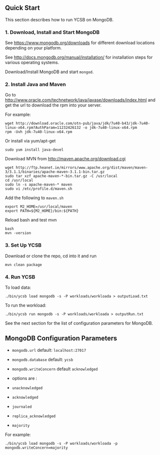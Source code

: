 ## Quick Start

This section describes how to run YCSB on MongoDB. 

### 1. Download, Install and Start MongoDB

See https://www.mongodb.org/downloads for different download locations depending on your platform.

See http://docs.mongodb.org/manual/installation/ for installation steps for various operating systems.

Download/Install MongoDB and start `mongod`.   

### 2. Install Java and Maven

Go to http://www.oracle.com/technetwork/java/javase/downloads/index.html and get the url to download the rpm into your server. 

For example:

    wget http://download.oracle.com/otn-pub/java/jdk/7u40-b43/jdk-7u40-linux-x64.rpm?AuthParam=11232426132 -o jdk-7u40-linux-x64.rpm
    rpm -Uvh jdk-7u40-linux-x64.rpm
    
Or install via yum/apt-get

    sudo yum install java-devel

Download MVN from http://maven.apache.org/download.cgi

    wget http://ftp.heanet.ie/mirrors/www.apache.org/dist/maven/maven-3/3.1.1/binaries/apache-maven-3.1.1-bin.tar.gz
    sudo tar xzf apache-maven-*-bin.tar.gz -C /usr/local
    cd /usr/local
    sudo ln -s apache-maven-* maven
    sudo vi /etc/profile.d/maven.sh

Add the following to `maven.sh`

    export M2_HOME=/usr/local/maven
    export PATH=${M2_HOME}/bin:${PATH}

Reload bash and test mvn

    bash
    mvn -version

### 3. Set Up YCSB

Download or clone the repo, cd into it and run

    mvn clean package

### 4. Run YCSB
    
To load data:

    ./bin/ycsb load mongodb -s -P workloads/workloada > outputLoad.txt

To run the workload:

    ./bin/ycsb run mongodb -s -P workloads/workloada > outputRun.txt

See the next section for the list of configuration parameters for MongoDB.

## MongoDB Configuration Parameters

- `mongodb.url` default: `localhost:27017`

- `mongodb.database` default: `ycsb`

- `mongodb.writeConcern` default `acknowledged`

 - options are :
  - `unacknowledged`
  - `acknowledged`
  - `journaled`
  - `replica_acknowledged`
  - `majority`

For example:

    ./bin/ycsb load mongodb -s -P workloads/workloada -p mongodb.writeConcern=majority

